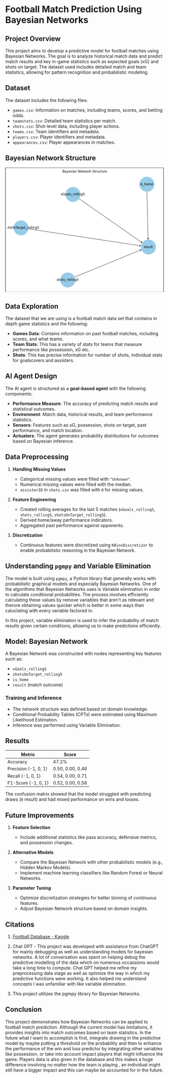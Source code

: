 # Football Match Prediction Using Bayesian Networks

## Project Overview

This project aims to develop a predictive model for football matches using Bayesian Networks. The goal is to analyze historical match data and predict match results and key in-game statistics such as expected goals (xG) and shots on target. The dataset used includes detailed match and team statistics, allowing for pattern recognition and probabilistic modeling.

## Dataset

The dataset includes the following files:
- `games.csv`: Information on matches, including teams, scores, and betting odds.
- `teamstats.csv`: Detailed team statistics per match.
- `shots.csv`: Shot-level data, including player actions.
- `teams.csv`: Team identifiers and metadata.
- `players.csv`: Player identifiers and metadata.
- `appearances.csv`: Player appearances in matches.

## Bayesian Network Structure

![Bayesian Network Diagram](bayesian_network.png)

## Data Exploration

The dataset that we are using is a football match data set that contains in depth game statistics and the following:
- **Games Data**: Contains information on past football matches, including scores, and what teams.
- **Team Stats**: This has a variety of stats for teams that measure performance like possession, xG etc.
- **Shots**: This has precise information for number of shots, individual stats for goalscorers and assisters.


## AI Agent Design

The AI agent is structured as a **goal-based agent** with the following components:

- **Performance Measure**: The accuracy of predicting match results and statistical outcomes.
- **Environment**: Match data, historical results, and team performance statistics.
- **Sensors**: Features such as xG, possession, shots on target, past performance, and match location.
- **Actuators**: The agent generates probability distributions for outcomes based on Bayesian inference.

## Data Preprocessing

1. **Handling Missing Values**  
   - Categorical missing values were filled with `"Unknown"`.
   - Numerical missing values were filled with the median.
   - `assisterID` in `shots.csv` was filled with `0` for missing values.

2. **Feature Engineering**  
   - Created rolling averages for the last 5 matches (`xGoals_rolling5`, `shots_rolling5`, `shotsOnTarget_rolling5`).
   - Derived home/away performance indicators.
   - Aggregated past performance against opponents.

3. **Discretization**  
   - Continuous features were discretized using `KBinsDiscretizer` to enable probabilistic reasoning in the Bayesian Network.
  
## Understanding `pgmpy` and Variable Elimination

The model is built using `pgmpy`, a Python library that generally works with probabilistic graphical models and especially Bayesian Networks. One of the algorithms that Bayesian Networks uses is Variable elimination in order to calculate conditional probabilities. The process involves efficiently calculating these values by remove variables that aren't as relevant and therore obtaining values quicker which is better in some ways than caluclating with every variable factored in.

In this project, variable elimination is used to infer the probability of match results given certain conditions, allowing us to make predictions efficiently.


## Model: Bayesian Network

A Bayesian Network was constructed with nodes representing key features such as:
- `xGoals_rolling5`
- `shotsOnTarget_rolling5`
- `is_home`
- `result` (match outcome)

### Training and Inference
- The network structure was defined based on domain knowledge.
- Conditional Probability Tables (CPTs) were estimated using Maximum Likelihood Estimation.
- Inference was performed using Variable Elimination.

## Results

| Metric        | Score |
|--------------|-------|
| Accuracy     | 47.2% |
| Precision (-1, 0, 1) | 0.50, 0.00, 0.46 |
| Recall (-1, 0, 1) | 0.54, 0.00, 0.71 |
| F1-Score (-1, 0, 1) | 0.52, 0.00, 0.56 |

The confusion matrix showed that the model struggled with predicting draws (`0` result) and had mixed performance on wins and losses.

## Future Improvements

1. **Feature Selection**  
   - Include additional statistics like pass accuracy, defensive metrics, and possession changes.
   
2. **Alternative Models**  
   - Compare the Bayesian Network with other probabilistic models (e.g., Hidden Markov Models).
   - Implement machine learning classifiers like Random Forest or Neural Networks.

3. **Parameter Tuning**  
   - Optimize discretization strategies for better binning of continuous features.
   - Adjust Bayesian Network structure based on domain insights.
  

## Citations

1. [Football Database - Kaggle](https://www.kaggle.com/datasets/technika148/football-database?resource=download)
2. Chat GPT -
This project was developed with assistance from ChatGPT for mainly debugging as well as understanding models for bayesian networks. A lot of conversation was spent on helping debug the predictive modelling of the data which on numerous occassions would take a long time to compute. Chat GPT helped me refine my preprocessing data stage as well as optimize the way in which my predictive functions were working. It also helped me understand concepts I was unfamiliar with like variable elimination.

3. This project utilizes the pgmpy library for Bayesian Networks. 



## Conclusion

This project demonstrates how Bayesian Networks can be applied to football match prediction. Although the current model has limitations, it provides insights into match outcomes based on team statistics. In the future what I want to accomplish is first, integrate drawing in the predictive model by maybe putting a threshold on the probability and then to enhance the performance of the win and loss predictor by integrating other variables like possession, or take into account impact players that might influence the game. Players data is also given in the database and this makes a huge difference involving no matter how the team is playing , an individual might still have a bigger impact and this can maybe be accounted for in the future.
